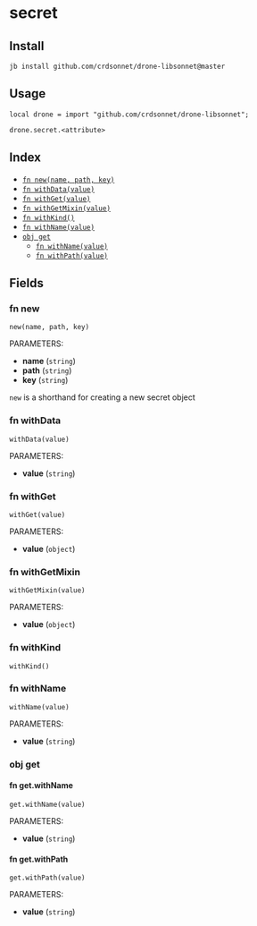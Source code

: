 # secret


## Install

```
jb install github.com/crdsonnet/drone-libsonnet@master
```

## Usage

```jsonnet
local drone = import "github.com/crdsonnet/drone-libsonnet";

drone.secret.<attribute>

```


## Index

* [`fn new(name, path, key)`](#fn-new)
* [`fn withData(value)`](#fn-withdata)
* [`fn withGet(value)`](#fn-withget)
* [`fn withGetMixin(value)`](#fn-withgetmixin)
* [`fn withKind()`](#fn-withkind)
* [`fn withName(value)`](#fn-withname)
* [`obj get`](#obj-get)
  * [`fn withName(value)`](#fn-getwithname)
  * [`fn withPath(value)`](#fn-getwithpath)

## Fields

### fn new

```jsonnet
new(name, path, key)
```

PARAMETERS:

* **name** (`string`)
* **path** (`string`)
* **key** (`string`)

`new` is a shorthand for creating a new secret object
### fn withData

```jsonnet
withData(value)
```

PARAMETERS:

* **value** (`string`)


### fn withGet

```jsonnet
withGet(value)
```

PARAMETERS:

* **value** (`object`)


### fn withGetMixin

```jsonnet
withGetMixin(value)
```

PARAMETERS:

* **value** (`object`)


### fn withKind

```jsonnet
withKind()
```



### fn withName

```jsonnet
withName(value)
```

PARAMETERS:

* **value** (`string`)


### obj get


#### fn get.withName

```jsonnet
get.withName(value)
```

PARAMETERS:

* **value** (`string`)


#### fn get.withPath

```jsonnet
get.withPath(value)
```

PARAMETERS:

* **value** (`string`)

